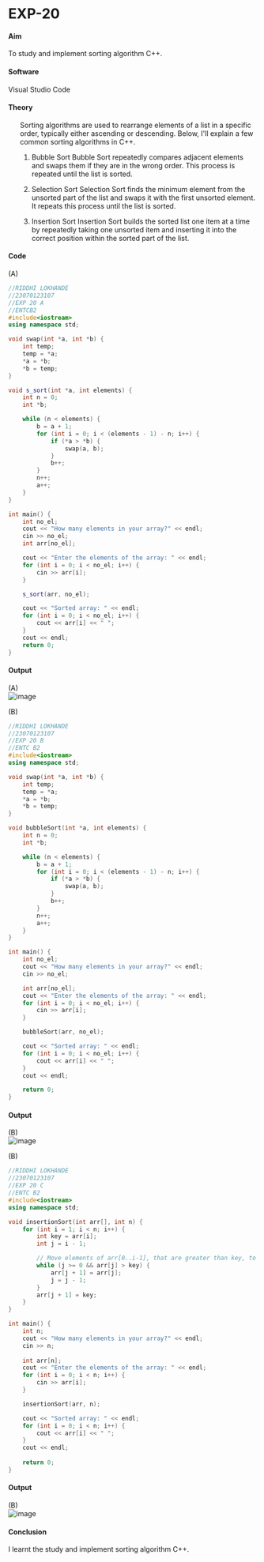 # EXP-20


#### Aim 
To study and implement sorting algorithm C++. 

#### Software 
Visual Studio Code 

#### Theory 
<ul>
    Sorting algorithms are used to rearrange elements of a list in a specific order, typically either ascending or descending. Below, I'll explain a few common sorting algorithms in C++.

1. Bubble Sort
Bubble Sort repeatedly compares adjacent elements and swaps them if they are in the wrong order. This process is repeated until the list is sorted.

2. Selection Sort
Selection Sort finds the minimum element from the unsorted part of the list and swaps it with the first unsorted element. It repeats this process until the list is sorted.

3. Insertion Sort
Insertion Sort builds the sorted list one item at a time by repeatedly taking one unsorted item and inserting it into the correct position within the sorted part of the list.

</li>
</ul>

#### Code 

(A) <br> 
```cpp
//RIDDHI LOKHANDE
//23070123107
//EXP 20 A
//ENTCB2
#include<iostream>
using namespace std;

void swap(int *a, int *b) {
    int temp;
    temp = *a;
    *a = *b;
    *b = temp;
}

void s_sort(int *a, int elements) {
    int n = 0;
    int *b;

    while (n < elements) {
        b = a + 1;
        for (int i = 0; i < (elements - 1) - n; i++) {
            if (*a > *b) {
                swap(a, b);
            }
            b++;
        }
        n++;
        a++;
    }
}

int main() {
    int no_el;
    cout << "How many elements in your array?" << endl;
    cin >> no_el;
    int arr[no_el];

    cout << "Enter the elements of the array: " << endl;
    for (int i = 0; i < no_el; i++) {
        cin >> arr[i];
    }

    s_sort(arr, no_el);

    cout << "Sorted array: " << endl;
    for (int i = 0; i < no_el; i++) {
        cout << arr[i] << " ";
    }
    cout << endl;
    return 0;
}
```

#### Output 
(A) <br> 
![image](https://github.com/user-attachments/assets/c69a7acf-feea-484d-9e50-9d6b7b776f50)

 


(B) <br> 
```cpp
//RIDDHI LOKHANDE
//23070123107
//EXP 20 B
//ENTC B2
#include<iostream>
using namespace std;

void swap(int *a, int *b) {
    int temp;
    temp = *a;
    *a = *b;
    *b = temp;
}

void bubbleSort(int *a, int elements) {
    int n = 0;
    int *b;

    while (n < elements) {
        b = a + 1;
        for (int i = 0; i < (elements - 1) - n; i++) {
            if (*a > *b) {
                swap(a, b);
            }
            b++;
        }
        n++;
        a++;
    }
}

int main() {
    int no_el;
    cout << "How many elements in your array?" << endl;
    cin >> no_el;

    int arr[no_el];
    cout << "Enter the elements of the array: " << endl;
    for (int i = 0; i < no_el; i++) {
        cin >> arr[i];
    }

    bubbleSort(arr, no_el);

    cout << "Sorted array: " << endl;
    for (int i = 0; i < no_el; i++) {
        cout << arr[i] << " ";
    }
    cout << endl;

    return 0;
} 
```

#### Output 
(B) <br> 
![image](https://github.com/user-attachments/assets/61c520ae-b64c-43da-bba3-19031a4c81f5)

(B) <br> 
```cpp
//RIDDHI LOKHANDE
//23070123107
//EXP 20 C
//ENTC B2
#include<iostream>
using namespace std;

void insertionSort(int arr[], int n) {
    for (int i = 1; i < n; i++) {
        int key = arr[i];
        int j = i - 1;

        // Move elements of arr[0..i-1], that are greater than key, to one position ahead of their current position
        while (j >= 0 && arr[j] > key) {
            arr[j + 1] = arr[j];
            j = j - 1;
        }
        arr[j + 1] = key;
    }
}

int main() {
    int n;
    cout << "How many elements in your array?" << endl;
    cin >> n;
    
    int arr[n];
    cout << "Enter the elements of the array: " << endl;
    for (int i = 0; i < n; i++) {
        cin >> arr[i];
    }

    insertionSort(arr, n);

    cout << "Sorted array: " << endl;
    for (int i = 0; i < n; i++) {
        cout << arr[i] << " ";
    }
    cout << endl;
    
    return 0;
}
```

#### Output 
(B) <br> 
![image](https://github.com/user-attachments/assets/b2755e3a-e9c8-4f35-b9f7-2c8c87ab334d)




#### Conclusion 
I learnt the study and implement sorting algorithm C++.
